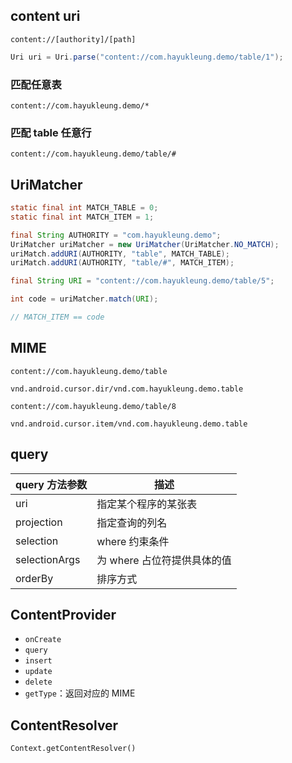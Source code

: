 ## content uri
`content://[authority]/[path]`

```java
Uri uri = Uri.parse("content://com.hayukleung.demo/table/1");
```

### 匹配任意表
`content://com.hayukleung.demo/*`

### 匹配 table 任意行
`content://com.hayukleung.demo/table/#`

## UriMatcher
```java
static final int MATCH_TABLE = 0;
static final int MATCH_ITEM = 1;

final String AUTHORITY = "com.hayukleung.demo";
UriMatcher uriMatcher = new UriMatcher(UriMatcher.NO_MATCH);
uriMatch.addURI(AUTHORITY, "table", MATCH_TABLE);
uriMatch.addURI(AUTHORITY, "table/#", MATCH_ITEM);

final String URI = "content://com.hayukleung.demo/table/5";

int code = uriMatcher.match(URI);

// MATCH_ITEM == code
```

## MIME
`content://com.hayukleung.demo/table`

`vnd.android.cursor.dir/vnd.com.hayukleung.demo.table`

`content://com.hayukleung.demo/table/8`

`vnd.android.cursor.item/vnd.com.hayukleung.demo.table`

## query
|query 方法参数|描述                       |
|--------------|---------------------------|
|uri           |指定某个程序的某张表       |
|projection    |指定查询的列名             |
|selection     |where 约束条件             |
|selectionArgs |为 where 占位符提供具体的值|
|orderBy       |排序方式                   |

## ContentProvider
- `onCreate`
- `query`
- `insert`
- `update`
- `delete`
- `getType`：返回对应的 MIME


## ContentResolver
`Context.getContentResolver()`

